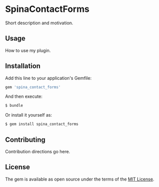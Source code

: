 # SpinaContactForms
Short description and motivation.

## Usage
How to use my plugin.

## Installation
Add this line to your application's Gemfile:

```ruby
gem 'spina_contact_forms'
```

And then execute:
```bash
$ bundle
```

Or install it yourself as:
```bash
$ gem install spina_contact_forms
```

## Contributing
Contribution directions go here.

## License
The gem is available as open source under the terms of the [MIT License](http://opensource.org/licenses/MIT).
